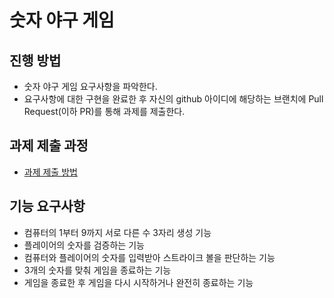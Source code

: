 # 숫자 야구 게임
## 진행 방법
* 숫자 야구 게임 요구사항을 파악한다.
* 요구사항에 대한 구현을 완료한 후 자신의 github 아이디에 해당하는 브랜치에 Pull Request(이하 PR)를 통해 과제를 제출한다.

## 과제 제출 과정
* [과제 제출 방법](https://github.com/next-step/nextstep-docs/tree/master/precourse)

## 기능 요구사항
* 컴퓨터의 1부터 9까지 서로 다른 수 3자리 생성 기능
* 플레이어의 숫자를 검증하는 기능
* 컴퓨터와 플레이어의 숫자를 입력받아 스트라이크 볼을 판단하는 기능
* 3개의 숫자를 맞춰 게임을 종료하는 기능
* 게임을 종료한 후 게임을 다시 시작하거나 완전히 종료하는 기능
